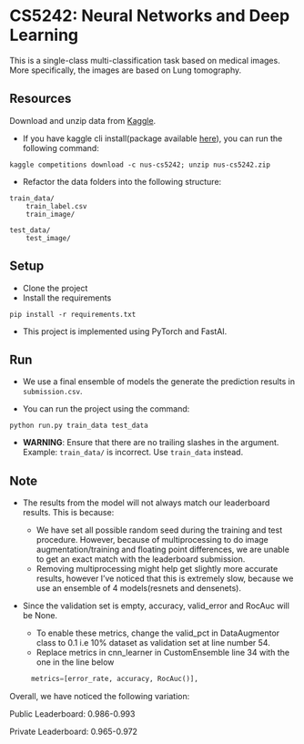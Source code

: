 # CS5242: Neural Networks and Deep Learning
This is a single-class multi-classification task based on medical images. More specifically, the images are based on Lung tomography.


## Resources

Download and unzip data from [Kaggle](https://www.kaggle.com/c/nus-cs5242/data).

- If you have kaggle cli install(package available [here](https://github.com/Kaggle/kaggle-api)), you can run the following command:
```
kaggle competitions download -c nus-cs5242; unzip nus-cs5242.zip
```

- Refactor the data folders into the following structure:

```
train_data/
    train_label.csv
    train_image/

test_data/
    test_image/
```


## Setup

- Clone the project
- Install the requirements
```
pip install -r requirements.txt
```
- This project is implemented using PyTorch and FastAI.

## Run

- We use a final ensemble of models the generate the prediction results in `submission.csv`. 

- You can run the project using the command:

```
python run.py train_data test_data
```

- **WARNING**: Ensure that there are no trailing slashes in the argument. Example: `train_data/` is incorrect. Use `train_data` instead.

## Note

- The results from the model will not always match our leaderboard results. This is because:
  - We have set all possible random seed during the training and test procedure. However, because of multiprocessing to do image augmentation/training and floating point differences, we are unable to get an exact match with the leaderboard submission. 
  - Removing multiprocessing might help get slightly more accurate results, however I’ve noticed that this is extremely slow, because we use an ensemble of 4 models(resnets and densenets). 

- Since the validation set is empty, accuracy, valid_error and RocAuc will be None.
  - To enable these metrics, change the valid_pct in DataAugmentor class to 0.1 i.e 10% dataset as validation set at line number 54.
  - Replace metrics in cnn_learner in CustomEnsemble line 34 with the one in the line below
  ```py
    metrics=[error_rate, accuracy, RocAuc()],
  ```


Overall, we have noticed the following variation:

Public Leaderboard: 0.986-0.993

Private Leaderboard: 0.965-0.972
